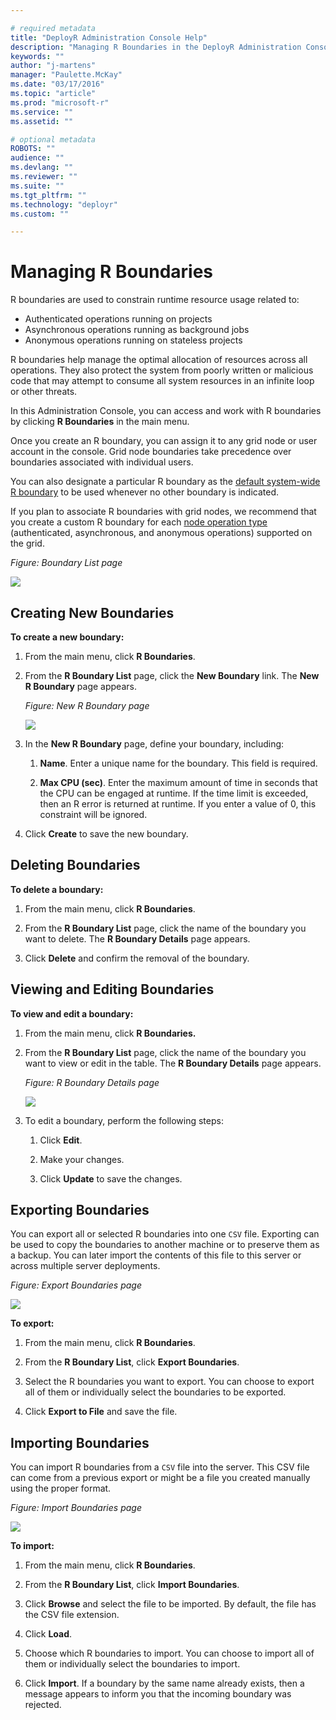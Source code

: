 ```yaml
---

# required metadata
title: "DeployR Administration Console Help"
description: "Managing R Boundaries in the DeployR Administration Console"
keywords: ""
author: "j-martens"
manager: "Paulette.McKay"
ms.date: "03/17/2016"
ms.topic: "article"
ms.prod: "microsoft-r"
ms.service: ""
ms.assetid: ""

# optional metadata
ROBOTS: ""
audience: ""
ms.devlang: ""
ms.reviewer: ""
ms.suite: ""
ms.tgt_pltfrm: ""
ms.technology: "deployr"
ms.custom: ""

---
```


# Managing R Boundaries

R boundaries are used to constrain runtime resource usage related to:

- Authenticated operations running on projects
- Asynchronous operations running as background jobs
- Anonymous operations running on stateless projects

R boundaries help manage the optimal allocation of resources across all operations. They also protect the system from poorly written or malicious code that may attempt to consume all system resources in an infinite loop or other threats.

In this Administration Console, you can access and work with R boundaries by clicking **R Boundaries** in the main menu.

Once you create an R boundary, you can assign it to any grid node or user account in the console. Grid node boundaries take precedence over boundaries associated with individual users.

You can also designate a particular R boundary as the [default system-wide R boundary](deployr-admin-managing-server-policies.md#server-policy-properties) to be used whenever no other boundary is indicated.

If you plan to associate R boundaries with grid nodes, we recommend that you create a custom R boundary for each [node operation type](deployr-admin-managing-the-grid.md#node-operation-types) (authenticated, asynchronous, and anonymous operations) supported on the grid.

_Figure: Boundary List page_

![](media/deployr-admin-managing-r-boundaries/03000015_557x247.png)  

## Creating New Boundaries

**To create a new boundary:**

1. From the main menu, click **R Boundaries**.

2.  From the **R Boundary List** page, click the **New Boundary** link. The **New R Boundary** page appears.

	_Figure: New R Boundary page_
        
	![](media/deployr-admin-managing-r-boundaries/03000016.png)  

3.  In the **New R Boundary** page, define your boundary, including:

	1.  **Name**. Enter a unique name for the boundary. This field is required.

	2.  **Max CPU (sec)**. Enter the maximum amount of time in seconds that the CPU can be engaged at runtime. If the time limit is exceeded, then an R error is returned at runtime. If you enter a value of 0, this constraint will be ignored.

3.  Click **Create** to save the new boundary.

## Deleting Boundaries

**To delete a boundary:**

1. From the main menu, click **R Boundaries**.

2. From the **R Boundary List** page, click the name of the boundary you want to delete. The **R Boundary Details** page appears.

3. Click **Delete** and confirm the removal of the boundary.

## Viewing and Editing Boundaries

**To view and edit a boundary:**

1.  From the main menu, click **R Boundaries.**

2.  From the **R Boundary List** page, click the name of the boundary you want to view or edit in the table. The **R Boundary Details** page appears.

	_Figure: R Boundary Details page_
        
	![](media/deployr-admin-managing-r-boundaries/03000017.png)  

3.  To edit a boundary, perform the following steps:

	1.  Click **Edit**.

	2.  Make your changes.

	3.  Click **Update** to save the changes.

## Exporting Boundaries

You can export all or selected R boundaries into one `CSV` file. Exporting can be used to copy the boundaries to another machine or to preserve them as a backup. You can later import the contents of this file to this server or across multiple server deployments.

_Figure: Export Boundaries page_

![](media/deployr-admin-managing-r-boundaries/03000018_569x258.png)  

**To export:**

1. From the main menu, click **R Boundaries**.

2. From the **R Boundary List**, click **Export Boundaries**.

3. Select the R boundaries you want to export. You can choose to export all of them or individually select the boundaries to be exported.

4. Click **Export to File** and save the file.

## Importing Boundaries

You can import R boundaries from a `CSV` file into the server. This CSV file can come from a previous export or might be a file you created manually using the proper format.

_Figure: Import Boundaries page_

![](media/deployr-admin-managing-r-boundaries/03000019.png)  

**To import:**

1. From the main menu, click **R Boundaries**.

2. From the **R Boundary List**, click **Import Boundaries**.

3. Click **Browse** and select the file to be imported. By default, the file has the CSV file extension.

4. Click **Load**.

5. Choose which R boundaries to import. You can choose to import all of them or individually select the boundaries to import.

6. Click **Import**. If a boundary by the same name already exists, then a message appears to inform you that the incoming boundary was rejected.
